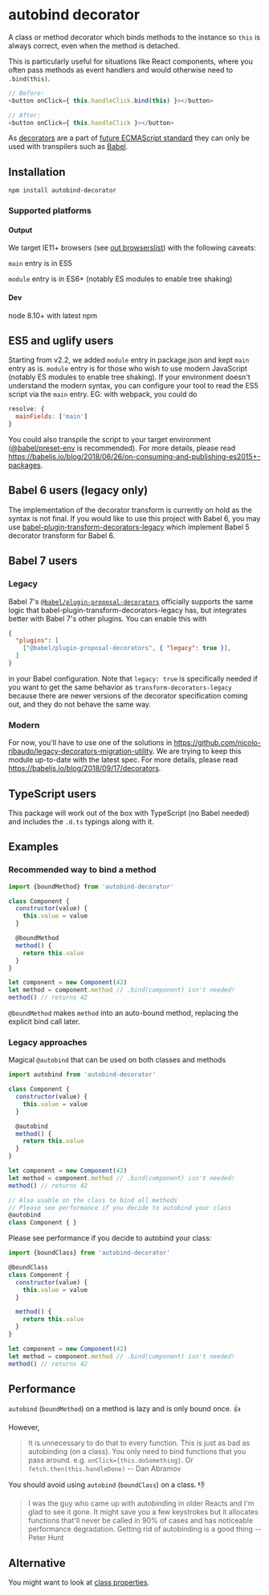 # autobind decorator

A class or method decorator which binds methods to the instance so `this` is always correct, even when the method is detached.

This is particularly useful for situations like React components, where you often pass methods as event handlers and would otherwise need to `.bind(this)`.

```js
// Before:
<button onClick={ this.handleClick.bind(this) }></button>

// After:
<button onClick={ this.handleClick }></button>
```

As [decorators](https://github.com/wycats/javascript-decorators) are a part of [future ECMAScript standard](https://github.com/tc39/proposals) they can only be used with transpilers such as [Babel](http://babeljs.io).

## Installation

```
npm install autobind-decorator
```

### Supported platforms

#### Output

We target IE11+ browsers (see [out browserslist](./src/browserslist)) with the following caveats:

`main` entry is in ES5

`module` entry is in ES6+ (notably ES modules to enable tree shaking)

#### Dev

node 8.10+ with latest npm

## ES5 and uglify users

Starting from v2.2, we added `module` entry in package.json and kept `main` entry as is. `module` entry is for those who wish to use modern JavaScript (notably ES modules to enable tree shaking). If your environment doesn't understand the modern syntax, you can configure your tool to read the ES5 script via the `main` entry. EG: with webpack, you could do

```js
resolve: {
  mainFields: ['main']
}
```

You could also transpile the script to your target environment ([@babel/preset-env](https://babeljs.io/docs/en/babel-preset-env) is recommended). For more details, please read https://babeljs.io/blog/2018/06/26/on-consuming-and-publishing-es2015+-packages.

## Babel 6 users (legacy only)

The implementation of the decorator transform is currently on hold as the syntax is not final. If you would like to use this project with Babel 6, you may use [babel-plugin-transform-decorators-legacy](https://github.com/loganfsmyth/babel-plugin-transform-decorators-legacy) which implement Babel 5 decorator transform for Babel 6.

## Babel 7 users

### Legacy

Babel 7's [`@babel/plugin-proposal-decorators`](https://babeljs.io/docs/en/babel-plugin-proposal-decorators) officially supports the same logic that babel-plugin-transform-decorators-legacy has, but integrates better with Babel 7's other plugins. You can enable this with

```json
{
  "plugins": [
    ["@babel/plugin-proposal-decorators", { "legacy": true }],
  ]
}
```

in your Babel configuration. Note that `legacy: true` is specifically needed if you
want to get the same behavior as `transform-decorators-legacy` because there
are newer versions of the decorator specification coming out, and they do not
behave the same way.

### Modern

For now, you'll have to use one of the solutions in https://github.com/nicolo-ribaudo/legacy-decorators-migration-utility. We are trying to keep this module up-to-date with the latest spec. For more details, please read https://babeljs.io/blog/2018/09/17/decorators.

## TypeScript users

This package will work out of the box with TypeScript (no Babel needed) and includes the `.d.ts` typings along with it.

## Examples

### Recommended way to bind a method

```js
import {boundMethod} from 'autobind-decorator'

class Component {
  constructor(value) {
    this.value = value
  }

  @boundMethod
  method() {
    return this.value
  }
}

let component = new Component(42)
let method = component.method // .bind(component) isn't needed!
method() // returns 42
```

`@boundMethod` makes `method` into an auto-bound method, replacing the explicit bind call later.

### Legacy approaches

Magical `@autobind` that can be used on both classes and methods

```js
import autobind from 'autobind-decorator'

class Component {
  constructor(value) {
    this.value = value
  }

  @autobind
  method() {
    return this.value
  }
}

let component = new Component(42)
let method = component.method // .bind(component) isn't needed!
method() // returns 42

// Also usable on the class to bind all methods
// Please see performance if you decide to autobind your class
@autobind
class Component { }
```

Please see performance if you decide to autobind your class:

```js
import {boundClass} from 'autobind-decorator'

@boundClass
class Component {
  constructor(value) {
    this.value = value
  }

  method() {
    return this.value
  }
}

let component = new Component(42)
let method = component.method // .bind(component) isn't needed!
method() // returns 42
```

## Performance

`autobind` (`boundMethod`) on a method is lazy and is only bound once. :thumbsup:

However,

> It is unnecessary to do that to every function. This is just as bad as autobinding (on a class). You only need to bind functions that you pass around. e.g. `onClick={this.doSomething}`. Or `fetch.then(this.handleDone)`
  -- Dan Abramov‏

You should avoid using `autobind` (`boundClass`) on a class. :thumbsdown:

> I was the guy who came up with
autobinding in older Reacts and I'm glad
to see it gone. It might save you a few
keystrokes but it allocates functions
that'll never be called in 90% of cases
and has noticeable performance
degradation. Getting rid of autobinding
is a good thing
  -- Peter Hunt

## Alternative

You might want to look at [class properties](https://babeljs.io/docs/en/babel-plugin-proposal-class-properties).
